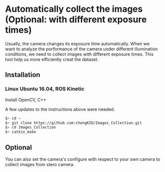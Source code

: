 # Automatically collect the images (Optional: with different exposure times)

Usually, the camera changes its exposure time automatically. When we want to analyze the porformance of the camera under different illumination conditions, we need to collect images with different exposure times. This tool help us more efficiently creat the dataset.

## Installation

### Linux Ubuntu 16.04, ROS Kinetic

Install OpenCV, C++

A few updates to the instructions above were needed.

```bash
$> cd ~
$> git clone https://github.com:chengKID/Images_Collection.git
$> cd Images_Collection
$> catkin_make
```

## Optional
You can also set the camera's configure with respect to your own camera to collect images from stero camera.

